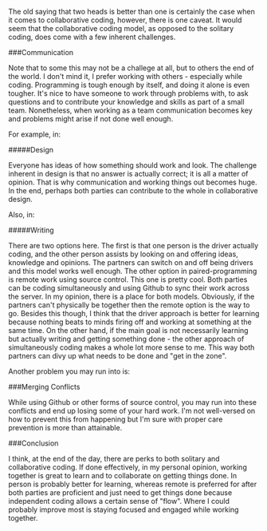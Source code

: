 The old saying that two heads is better than one is certainly the case when it comes to collaborative coding, however, there is one caveat. It would seem that the collaborative coding model, as opposed to the solitary coding, does come with a few inherent challenges. 

###Communication
Note that to some this may not be a challege at all, but to others the end of the world. I don't mind it, I prefer working with others - especially while coding. Programming is tough enough by itself, and doing it alone is even tougher. It's nice to have someone to work through problems with, to ask questions and to contribute your knowledge and skills as part of a small team. Nonetheless, when working as a team communication becomes key and problems might arise if not done well enough. 

For example, in: 

#####Design

Everyone has ideas of how something should work and look. The challenge inherent in design is that no answer is actually correct; it is all a matter of opinion. That is why communication and working things out becomes huge. In the end, perhaps both parties can contribute to the whole in collaborative design.

Also, in: 

#####Writing

There are two options here. The first is that one person is the driver actually coding, and the other person assists by looking on and offering ideas, knowledge and opinions. The partners can switch on and off being drivers and this model works well enough. The other option in paired-programming is remote work using source control. This one is pretty cool. Both parties can be coding simultaneously and using Github to sync their work across the server. In my opinion, there is a place for both models. Obviously, if the partners can't physically be together then the remote option is the way to go. Besides this though, I think that the driver approach is better for learning because nothing beats to minds firing off and working at something at the same time. On the other hand, if the main goal is not necessarily learning but actually writing and getting something done - the other approach of simultaneously coding makes a whole lot more sense to me. This way both partners can divy up what needs to be done and "get in the zone".

Another problem you may run into is:

###Merging Conflicts

While using Github or other forms of source control, you may run into these conflicts and end up losing some of your hard work. I'm not well-versed on how to prevent this from happening but I'm sure with proper care prevention is more than attainable.

###Conclusion

I think, at the end of the day, there are perks to both solitary and collaborative coding. If done effectively, in my personal opinion, working together is great to learn and to collaborate on getting things done. In person is probably better for learning, whereas remote is preferred for after both parties are proficient and just need to get things done because independent coding allows a certain sense of "flow". Where I could probably improve most is staying focused and engaged while working together. 
